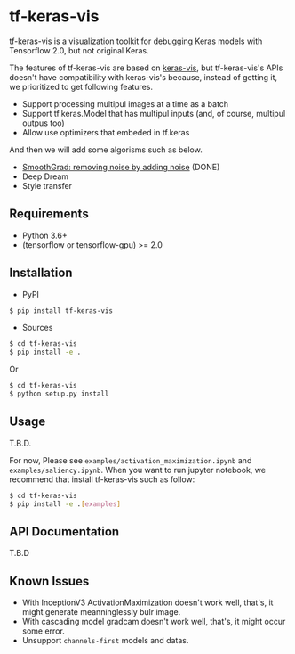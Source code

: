 # tf-keras-vis
tf-keras-vis is a visualization toolkit for debugging Keras models with Tensorflow 2.0, but not original Keras.

The features of tf-keras-vis are based on [keras-vis](https://github.com/raghakot/keras-vis), but tf-keras-vis's APIs doesn't have compatibility with keras-vis's because, instead of getting it, we prioritized to get following features.

- Support processing multipul images at a time as a batch
- Support tf.keras.Model that has multipul inputs (and, of course, multipul outpus too)
- Allow use optimizers that embeded in tf.keras

And then we will add some algorisms such as below.

- [SmoothGrad: removing noise by adding noise](https://arxiv.org/pdf/1706.03825.pdf) (DONE)
- Deep Dream
- Style transfer


## Requirements

* Python 3.6+
* (tensorflow or tensorflow-gpu) >= 2.0


## Installation

* PyPI

```bash
$ pip install tf-keras-vis
```

* Sources

```bash
$ cd tf-keras-vis
$ pip install -e .
```

Or

```bash
$ cd tf-keras-vis
$ python setup.py install
```


## Usage

T.B.D.

For now, Please see `examples/activation_maximization.ipynb` and `examples/saliency.ipynb`.
When you want to run jupyter notebook, we recommend that install tf-keras-vis such as follow:

```bash
$ cd tf-keras-vis
$ pip install -e .[examples]
```


## API Documentation

T.B.D


## Known Issues

* With InceptionV3 ActivationMaximization doesn't work well, that's, it might generate meanninglessly bulr image.
* With cascading model gradcam doesn't work well, that's, it might occur some error.
* Unsupport `channels-first` models and datas.
